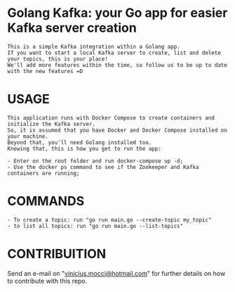 # Golang Kafka: your Go app for easier Kafka server creation
    This is a simple Kafka integration within a Golang app. 
    If you want to start a local Kafka server to create, list and delete your topics, this is your place! 
    We'll add more features within the time, so follow us to be up to date with the new features =D

# USAGE

    This application runs with Docker Compose to create containers and initialize the Kafka server. 
    So, it is assumed that you have Docker and Docker Compose installed on your machine. 
    Beyond that, you'll need Golang installed too. 
    Knowing that, this is how you get to run the app:

    - Enter on the root folder and run docker-compose up -d;
    - Use the docker ps command to see if the Zookeeper and Kafka containers are running;


# COMMANDS

    - To create a topic: run "go run main.go --create-topic my_topic"
    - to list all topics: run "go run main.go --list-topics"

# CONTRIBUITION

Send an e-mail on "vinicius.mocci@hotmail.com" for further details on how to contribute with this repo.